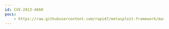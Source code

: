 ```yaml
---
id: CVE-2013-4660
pocs:
    - https://raw.githubusercontent.com/rapid7/metasploit-framework/master/modules/exploits/multi/fileformat/nodejs_js_yaml_load_code_exec.rb
---
```

